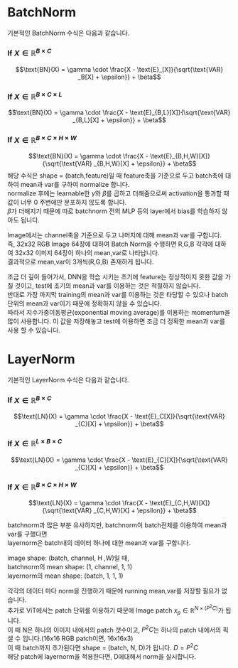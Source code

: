 # BatchNorm
기본적인 BatchNorm 수식은 다음과 같습니다.

### If $X \in \mathbb{R}^{B \times C}$
$$\text{BN}(X) = \gamma \cdot \frac{X - \text{E}_[X]}{\sqrt{\text{VAR} _B[X] + \epsilon}} + \beta$$

### If $X \in \mathbb{R}^{B \times C \times L}$
$$\text{BN}(X) = \gamma \cdot \frac{X - \text{E}_{B,L}[X]}{\sqrt{\text{VAR} _{B,L}[X] + \epsilon}} + \beta$$

### If $X \in \mathbb{R}^{B \times C \times H \times W}$
$$\text{BN}(X) = \gamma \cdot \frac{X - \text{E}_{B,H,W}[X]}{\sqrt{\text{VAR} _{B,H,W}[X] + \epsilon}} + \beta$$
해당 수식은 shape = (batch,feature)일 때 feature축을 기준으로 두고 batch축에 대하여 mean과 var를 구하여 normalize 합니다.  
normalize 후에는 learnable한 $\gamma$와 $\beta$를 곱하고 더해줌으로써 activation을 통과할 때 값이 너무 0 주변에만 분포하지 않도록 합니다.  
$\beta$가 더해지기 때문에 따로 batchnorm 전의 MLP 등의 layer에서 bias를 학습하지 않아도 됩니다.

Image에서는 channel축을 기준으로 두고 나머지에 대해 mean과 var를 구합니다.  
즉, 32x32 RGB Image 64장에 대하여 Batch Norm을 수행하면 R,G,B 각각에 대하여 32x32 이미지 64장이 하나의 mean,var로 나타납니다.  
결과적으로 mean,var이 3개씩(R,G,B) 존재하게 됩니다.

조금 더 깊이 들어가서, DNN을 학습 시키는 초기에 feature는 정상적이지 못한 값을 가질 것이고, test에 초기의 mean과 var를 이용하는 것은 적절하지 않습니다.  
반대로 가장 마지막 training의 mean과 var를 이용하는 것은 타당할 수 있으나 batch 단위의 mean과 var이기 때문에 정확하지 않을 수 있습니다.  
따라서 지수가중이동평균(exponential moving average)를 이용하는 momentum을 많이 사용합니다. 이 값을 저장해놓고 test에 이용하면 조금 더 정확한 mean과 var를 사용 할 수 있습니다.

# LayerNorm
기본적인 LayerNorm 수식은 다음과 같습니다.

### If $X \in \mathbb{R}^{B \times C}$
$$\text{LN}(X) = \gamma \cdot \frac{X - \text{E}_C[X]}{\sqrt{\text{VAR} _{C}[X] + \epsilon}} + \beta$$

### If $X \in \mathbb{R}^{L \times B \times C}$
$$\text{LN}(X) = \gamma \cdot \frac{X - \text{E}_{C}[X]}{\sqrt{\text{VAR} _{C}[X] + \epsilon}} + \beta$$

### If $X \in \mathbb{R}^{B \times C \times H \times W}$
$$\text{LN}(X) = \gamma \cdot \frac{X - \text{E}_{C,H,W}[X]}{\sqrt{\text{VAR} _{C,H,W}[X] + \epsilon}} + \beta$$

batchnorm과 많은 부분 유사하지만, batchnorm이 batch전체를 이용하여 mean과 var를 구했다면  
layernorm은 batch내의 데이터 하나에 대한 mean과 var를 구합니다.  

image shape: (batch, channel, H ,W)일 때,  
batchnorm의 mean shape: (1, channel, 1, 1)  
layernorm의 mean shape: (batch, 1, 1, 1)

각각의 데이터 마다 norm을 진행하기 때문에 running mean,var를 저장할 필요가 없습니다.  
추가로 ViT에서는 patch 단위를 이용하기 때문에 Image patch $x_p \in \mathbb{R}^{N \times (P^2C)}$가 됩니다.  
이 때 N은 하나의 이미지 내에서의 patch 갯수이고, $P^2C$는 하나의 patch 내에서의 픽셀 수 입니다.(16x16 RGB patch이면, 16x16x3)  
이 때 batch까지 추가된다면 shape = (batch, N, D)가 됩니다. $D = P^2C$  
해당 patch에 layernorm을 적용한다면, D에대해서 norm을 실시합니다.
